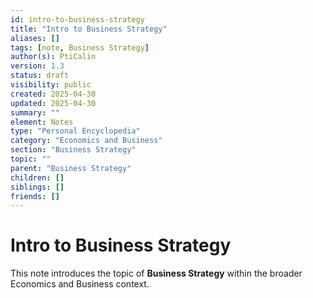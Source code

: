 ```yaml
---
id: intro-to-business-strategy
title: "Intro to Business Strategy"
aliases: []
tags: [note, Business Strategy]
author(s): PtiCalin
version: 1.3
status: draft
visibility: public
created: 2025-04-30
updated: 2025-04-30
summary: ""
element: Notes
type: "Personal Encyclopedia"
category: "Economics and Business"
section: "Business Strategy"
topic: ""
parent: "Business Strategy"
children: []
siblings: []
friends: []
---
```

# Intro to Business Strategy

This note introduces the topic of **Business Strategy** within the broader Economics and Business context.
